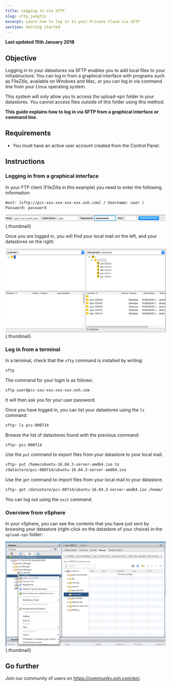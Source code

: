 ```yaml
---
title: Logging in via SFTP
slug: sftp_jungtis
excerpt: Learn how to log in to your Private Cloud via SFTP
section: Getting started
---
```


**Last updated 15th January 2018**

## Objective

Logging in to your datastores via SFTP enables you to add local files to your infrastructure. You can log in from a graphical interface with programs such as FileZilla, available on Windows and Mac, or you can log in via command line from your Linux operating system.

This system will only allow you to access the upload-vpn folder in your datastores. You cannot access files outside of this folder using this method.

**This guide explains how to log in via SFTP from a graphical interface or command line.**

## Requirements

- You must have an active user account created from the Control Panel.


## Instructions

### Logging in from a graphical interface

In your FTP client (FileZilla in this example) you need to enter the following information:

```
Host: [sftp://pcc-xxx-xxx-xxx-xxx.ovh.com] / Username: user / Password: password
```

![SFTP login](images/connection_sftp_filezilla_log.png){.thumbnail}

Once you are logged in, you will find your local mail on the left, and your datastores on the right:

![Login via SFTP with FileZilla](images/connection_sftp_filezilla.png){.thumbnail}


### Log in from a terminal

In a terminal, check that the `sftp` command is installed by writing:

```sh
sftp
```

The command for your login is as follows:

```sh
sftp user@pcc-xxx-xxx-xxx-xxx.ovh.com
```

It will then ask you for your user password.

Once you have logged in, you can list your datastores using the `ls` command:

```sh
sftp> ls pcc-000714
```

Browse the list of datastores found with the previous command:

```sh
sftp> pcc-000714
```

Use the `put` command to export files from your datastore to your local mail.

```sh
sftp> put /home/ubuntu-16.04.3-server-amd64.iso to
/datastore/pcc-000714/ubuntu-16.04.3-server-amd64.iso  
```

Use the `get` command to import files from your local mail to your datastore.

```sh
sftp> get /datastore/pcc-00714/ubuntu-16.04.3-server-amd64.iso /home/
```

You can log out using the `exit` command.


### Overview from vSphere

In your vSphere, you can see the contents that you have just sent by browsing your datastore (right-click on the datastore of your choice) in the `upload-vpn` folder:

![SFTP connection via vSphere](images/connection_sftp_browse_datastore.png){.thumbnail}


## Go further

Join our community of users on <https://community.ovh.com/en/>.